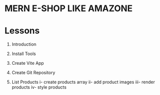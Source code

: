 # MERN E-SHOP LIKE AMAZONE

# Lessons

1. Introduction

2. Install Tools

3. Create Vite App

4. Create Git Repository

5. List Products
    i- create products array
    ii- add product images
    iii- render products
    iv- style products
